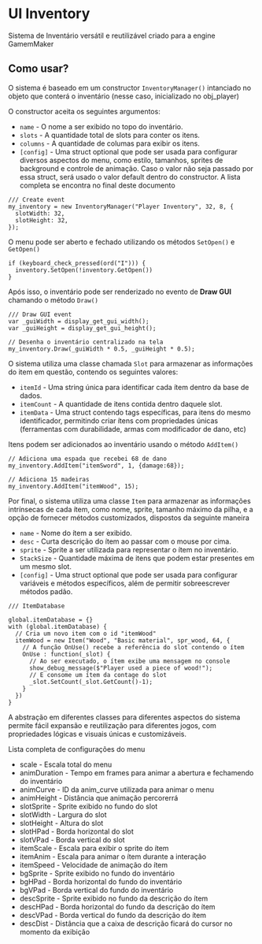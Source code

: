 # UI Inventory
Sistema de Inventário versátil e reutilizável criado para a engine GamemMaker

## Como usar?
O sistema é baseado em um constructor `InventoryManager()` intanciado no objeto que conterá o inventário (nesse caso, inicializado no obj_player)

O constructor aceita os seguintes argumentos:
- `name` - O nome a ser exibido no topo do inventário.
- `slots` - A quantidade total de slots para conter os itens.
- `columns` - A quantidade de columas para exibir os itens.
- `[config]` - Uma struct optional que pode ser usada para configurar diversos aspectos do menu, como estilo, tamanhos, sprites de background e controle de animação. Caso o valor não seja passado por essa struct, será usado o valor default dentro do constructor. A lista completa se encontra no final deste documento

```gml
/// Create event
my_inventory = new InventoryManager("Player Inventory", 32, 8, {
  slotWidth: 32,
  slotHeight: 32,
});
```

O menu pode ser aberto e fechado utilizando os métodos `SetOpen()` e `GetOpen()`

```gml
if (keyboard_check_pressed(ord("I"))) {
  inventory.SetOpen(!inventory.GetOpen())
}
```

Após isso, o inventário pode ser renderizado no evento de **Draw GUI** chamando o método `Draw()`

```gml
/// Draw GUI event
var _guiWidth = display_get_gui_width();
var _guiHeight = display_get_gui_height();

// Desenha o inventário centralizado na tela
my_inventory.Draw(_guiWidth * 0.5, _guiHeight * 0.5);
```

O sistema utiliza uma classe chamada `Slot` para armazenar as informações do item em questão, contendo os seguintes valores:
- `itemId` - Uma string única para identificar cada ítem dentro da base de dados.
- `itemCount` - A quantidade de itens contida dentro daquele slot.
- `itemData` - Uma struct contendo tags específicas, para itens do mesmo identificador, permitindo criar ítens com propriedades únicas (ferramentas com durabilidade, armas com modificador de dano, etc)

Itens podem ser adicionados ao inventário usando o método `AddItem()`

```gml
// Adiciona uma espada que recebei 68 de dano
my_inventory.AddItem("itemSword", 1, {damage:68});

// Adiciona 15 madeiras
my_inventory.AddItem("itemWood", 15);
```

Por final, o sistema utiliza uma classe `Item` para armazenar as informações intrínsecas de cada ítem, como nome, sprite, tamanho máximo da pilha, e a opção de fornecer métodos customizados, dispostos da seguinte maneira
- `name` - Nome do ítem a ser exibido.
- `desc` - Curta descrição do ítem ao passar com o mouse por cima.
- `sprite` - Sprite a ser utilizada para representar o ítem no inventário.
- `StackSize` - Quantidade máxima de itens que podem estar presentes em um mesmo slot.
- `[config]` - Uma struct optional que pode ser usada para configurar variáveis e métodos específicos, além de permitir sobreescrever métodos padão.

```gml
/// ItemDatabase

global.itemDatabase = {}
with (global.itemDatabase) {
  // Cria um novo item com o id "itemWood"
  itemWood = new Item("Wood", "Basic material", spr_wood, 64, {
    // A função OnUse() recebe a referência do slot contendo o ítem
    OnUse : function(_slot) {
      // Ao ser executado, o ítem exibe uma mensagem no console
      show_debug_message($"Player used a piece of wood!");
      // E consome um ítem da contage do slot
      _slot.SetCount(_slot.GetCount()-1);
    }
  })
}
```

A abstração em diferentes classes para diferentes aspectos do sistema permite fácil expansão e reutilização para diferentes jogos, com propriedades lógicas e visuais únicas e customizáveis.

Lista completa de configurações do menu
- scale - Escala total do menu
- animDuration - Tempo em frames para animar a abertura e fechamendo do inventário
- animCurve - ID da anim_curve utilizada para animar o menu
- animHeight - Distância que animação percorerrá
- slotSprite - Sprite exibido no fundo do slot
- slotWidth - Largura do slot
- slotHeight - Altura do slot
- slotHPad - Borda horizontal do slot
- slotVPad - Borda vertical do slot
- itemScale - Escala para exibir o sprite do ítem
- itemAnim - Escala para animar o ítem durante a interação
- itemSpeed - Velocidade de animação do ítem
- bgSprite - Sprite exibido no fundo do inventário
- bgHPad - Borda horizontal do fundo do inventário
- bgVPad - Borda vertical do fundo do inventário
- descSprite - Sprite exibido no fundo da descrição do ítem
- descHPad - Borda horizontal do fundo da descrição do ítem
- descVPad - Borda vertical do fundo da descrição do ítem
- descDist - Distância que a caixa de descrição ficará do cursor no momento da exibição
